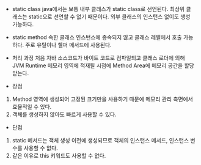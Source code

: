 - static class
java에서는 보통 내부 클래스가 static class로 선언된다.
최상위 클래스는 static으로 선언할 수 없기 때문이다.
외부 클래스의 인스턴스 없이도 생성 가능하다.

- static method
속한 클래스 인스턴스에 종속되지 않고 클래스 레벨에서 호출 가능하다.
주로 유틸이나 헬퍼 메서드에 사용된다.

- 처리 과정
처음 자바 소스코드가 바이트 코드로 컴파일되고 클래스 로더에 의해 JVM Runtime 메모리 영역에 적재될 시점에 Method Area에 메모리 공간을 할당받는다. 

- 장점
1. Method 영역에 생성되어 고정된 크기만을 사용하기 때문에 메모리 관리 측면에서 효율적일 수 있다.
2. 객체를 생성하지 않아도 빠르게 사용할 수 있다.

- 단점
1. static 메서드는 객체 생성 이전에 생성되므로 객체의 인스턴스 메서드, 인스턴스 변수를 사용할 수 없다.
2. 같은 이유로 this 키워드도 사용할 수 없다.